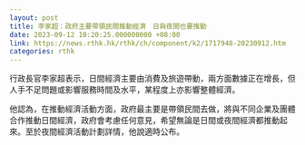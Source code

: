 ```yaml
---
layout: post
title: 李家超：政府主要帶領民間推動經濟　日與夜間也要推動
date: 2023-09-12 10:20:25.000000000 +08:00
link: https://news.rthk.hk/rthk/ch/component/k2/1717948-20230912.htm
categories: rthk
---
```


行政長官李家超表示，日間經濟主要由消費及旅遊帶動，兩方面數據正在增長，但人手不足問題或影響服務時間及水平，某程度上亦影響整體經濟。

他認為，在推動經濟活動方面，政府最主要是帶領民間去做，將與不同企業及團體合作推動日間經濟，政府會考慮任何意見，希望無論是日間或夜間經濟都推動起來。至於夜間經濟活動計劃詳情，他說適時公布。
